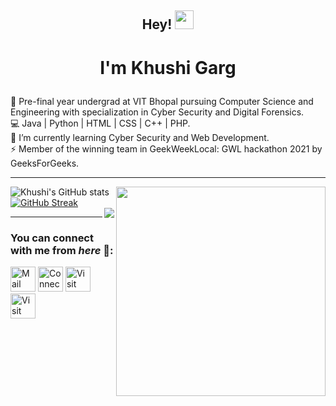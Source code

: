 ## <p align="center">Hey! <img src="https://raw.githubusercontent.com/MartinHeinz/MartinHeinz/master/wave.gif" width="30px"></p>
# <p align="center">I'm Khushi Garg </p>


🔭 Pre-final year undergrad at VIT Bhopal pursuing Computer Science and Engineering with specialization in Cyber Security and Digital Forensics. \
💻 Java | Python | HTML | CSS | C++ | PHP. \
🌱 I’m currently learning Cyber Security and Web Development. \
⚡ Member of the winning team in GeekWeekLocal: GWL hackathon 2021 by GeeksForGeeks. 


<hr>


![Khushi's GitHub stats](https://github-readme-stats.vercel.app/api?username=khushi1415&show_icons=true&theme=radical&count_private=true&hide_border=true&title_color=FC6401&icon_color=7F1DA2&bg_color=0D111700)
<img align="right" src="https://github-readme-stats.vercel.app/api/top-langs/?username=khushi1415&theme=radical&title_color=F16707&hide_border=true" width="335px" data-canonical->
[![GitHub Streak](http://github-readme-streak-stats.herokuapp.com?user=khushi1415&hide_border=true&background=0D111700&border=943BDD00&fire=CB0044&sideNums=FC6401&currStreakLabel=ff96e6e&currStreakNum=E7E7E7FF&sideLabels=EFEFE6&dates=4F5D78&stroke=7F1DA2)](https://git.io/streak-stats)
<br>
<img align="right" src="https://komarev.com/ghpvc/?username=your-github-khushi1415&style=flat-square&color=232323">
<hr>

### You can connect with me from _here_ 📧:


[<img height=40 width=40 alt="Mail me" src="https://cdn-icons-png.flaticon.com/512/732/732200.png">](mailto:gargkhushi136@gmail.com)
[<img height=40 width=40 alt="Connect on LinkedIn" src="https://cdn-icons-png.flaticon.com/512/3536/3536505.png">](https://www.linkedin.com/in/khushi-garg-435b2b207/) 
[<img height=40 width=40 alt="Visit my Twitter Profile" src="https://cdn-icons-png.flaticon.com/128/733/733579.png">](https://twitter.com/hushhkhushh)  
[<img height=40 width=40 alt="Visit my Instagram Profile" src="https://cdn-icons-png.flaticon.com/512/1384/1384063.png">](https://www.instagram.com/_mylifeaskhushi_/)



